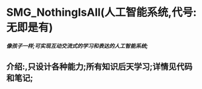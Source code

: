 # SMG_NothingIsAll(人工智能系统,代号:无即是有)

##### 像孩子一样;可实现互动交流式的学习和表达的人工智能系统;

## 介绍:,只设计各种能力;所有知识后天学习;详情见代码和笔记;
